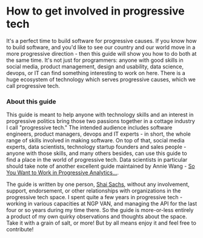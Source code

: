 # How to get involved in progressive tech

It's a perfect time to build software for progressive causes. If you know how to build software, and you'd like to see our country and our world move in a more progressive direction - then this guide will show you how to do both at the same time. It's not just for programmers: anyone with good skills in social media, product management, design and usability, data science, devops, or IT can find something interesting to work on here. There is a huge ecosystem of technology which serves progressive causes, which we call progressive tech.

### About this guide

This guide is meant to help anyone with technology skills and an interest in progressive politics bring those two passions together in a cottage industry I call "progressive tech." The intended audience includes software engineers, product managers, devops and IT experts - in short, the whole range of skills involved in making software. On top of that, social media experts, data scientists, technology startup founders and sales people - anyone with those skills, and many others besides, can use this guide to find a place in the world of progressive tech. Data scientists in particular should take note of another excellent guide maintained by Annie Wang - [So You Want to Work in Progressive Analytics...](https://www.guide.progressivedatajobs.org/).

The guide is written by one person, [Shai Sachs](https://shaisachs.github.io/), without any involvement, support, endorsement, or other relationships with organizations in the progressive tech space. I spent quite a few years in progressive tech - working in various capacities at NGP VAN, and managing the API for the last four or so years during my time there. So the guide is more-or-less entirely a product of my own quirky observations and thoughts about the space. Take it with a grain of salt, or more! But by all means enjoy it and feel free to contribute!

